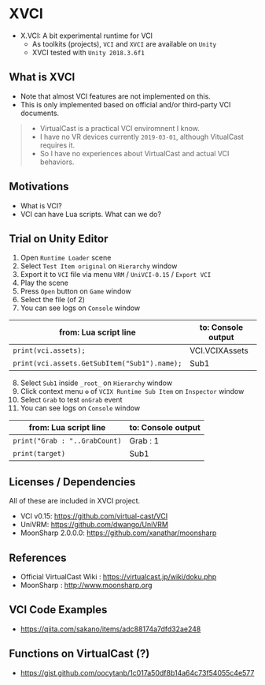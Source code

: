 # XVCI
* X.VCI: A bit experimental runtime for VCI
  * As toolkits (projects), `VCI` and `XVCI` are available on `Unity`
  * XVCI tested with `Unity 2018.3.6f1`

## What is XVCI
* Note that almost VCI features are not implemented on this.
* This is only implemented based on official and/or third-party VCI documents.

> * VirtualCast is a practical VCI enviromnent I know.
> * I have no VR devices currently `2019-03-01`, although VitualCast requires it.
> * So I have no experiences about VirtualCast and actual VCI behaviors.

## Motivations

* What is VCI?
* VCI can have Lua scripts. What can we do?

## Trial on Unity Editor

1. Open `Runtime Loader` scene
2. Select `Test Item original` on `Hierarchy` window
3. Export it to `VCI` file via menu `VRM` / `UniVCI-0.15` / `Export VCI`
4. Play the scene
5. Press `Open` button on `Game` window
6. Select the file (of 2)
7. You can see logs on `Console` window

|from: Lua script line|to: Console output|
|--|--|
|```print(vci.assets);```|VCI.VCIXAssets|
|```print(vci.assets.GetSubItem("Sub1").name);```|Sub1|

8. Select `Sub1` inside `_root_` on `Hierarchy` window
9. Click context menu `⚙` of `VCIX Runtime Sub Item` on `Inspector` window
10. Select `Grab` to test `onGrab` event
11. You can see logs on `Console` window

|from: Lua script line|to: Console output|
|--|--|
|```print("Grab : "..GrabCount)```|Grab : 1|
|```print(target)```|Sub1|

## Licenses / Dependencies

All of these are included in XVCI project.
* VCI v0.15: https://github.com/virtual-cast/VCI
* UniVRM: https://github.com/dwango/UniVRM
* MoonSharp 2.0.0.0: https://github.com/xanathar/moonsharp

## References
* Official VirtualCast Wiki : https://virtualcast.jp/wiki/doku.php
* MoonSharp : http://www.moonsharp.org

## VCI Code Examples
* https://qiita.com/sakano/items/adc88174a7dfd32ae248
## Functions on VirtualCast (?)
* https://gist.github.com/oocytanb/1c017a50df8b14a64c73f54055c4e577
